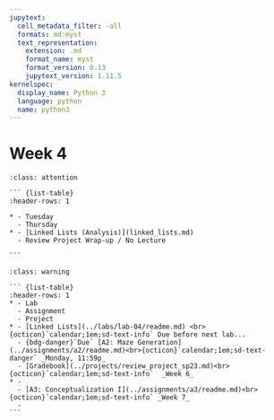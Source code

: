 ```yaml
---
jupytext:
  cell_metadata_filter: -all
  formats: md:myst
  text_representation:
    extension: .md
    format_name: myst
    format_version: 0.13
    jupytext_version: 1.11.5
kernelspec:
  display_name: Python 3
  language: python
  name: python3
---
```


# Week 4

```` {admonition} Agenda
:class: attention

``` {list-table}
:header-rows: 1

* - Tuesday
  - Thursday
* - [Linked Lists (Analysis)](linked_lists.md)
  - Review Project Wrap-up / No Lecture

```

````

```` {admonition} Action Items
:class: warning

``` {list-table} 
:header-rows: 1
* - Lab
  - Assignment
  - Project
* - [Linked Lists](../labs/lab-04/readme.md) <br>{octicon}`calendar;1em;sd-text-info` Due before next lab...
  - {bdg-danger}`Due` [A2: Maze Generation](../assignments/a2/readme.md)<br>{octicon}`calendar;1em;sd-text-danger` _Monday, 11:59p_
  - [Gradebook](../projects/review_project_sp23.md)<br>{octicon}`calendar;1em;sd-text-info`  _Week 6_
* - 
  - [A3: Conceptualization I](../assignments/a3/readme.md)<br>{octicon}`calendar;1em;sd-text-info` _Week 7_
  - 
```
````
